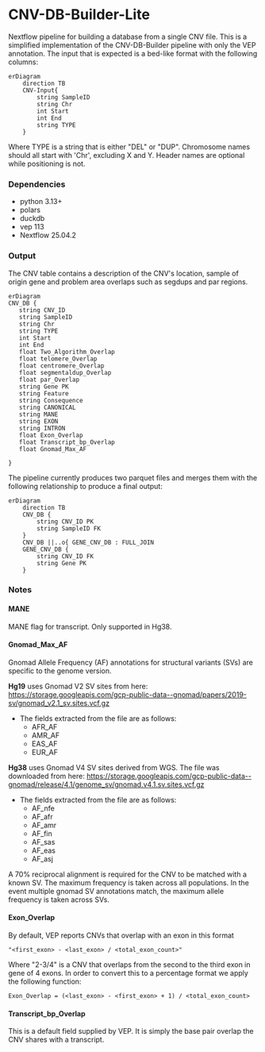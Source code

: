 # CNV-DB-Builder-Lite

Nextflow pipeline for building a database from a single CNV file. This is a simplified implementation of the CNV-DB-Builder pipeline with only the VEP annotation. The input that is expected is a bed-like format with the  following columns:

```mermaid 
erDiagram
    direction TB
    CNV-Input{
        string SampleID
        string Chr
        int Start
        int End 
        string TYPE
    }
```

Where TYPE is a string that is either "DEL" or "DUP". Chromosome names should all start with 'Chr', excluding X and Y. Header names are optional while positioning is not.

### Dependencies 
 - python 3.13+
 - polars 
 - duckdb 
 - vep 113
 - Nextflow 25.04.2 


### Output
 The CNV table contains a description of the CNV's location, sample of origin gene and problem area overlaps such as segdups and par regions.

 ```mermaid
erDiagram
CNV_DB {
    string CNV_ID
    string SampleID
    string Chr
    string TYPE
    int Start
    int End
    float Two_Algorithm_Overlap
    float telomere_Overlap
    float centromere_Overlap
    float segmentaldup_Overlap
    float par_Overlap
    string Gene PK
    string Feature
    string Consequence
    string CANONICAL
    string MANE
    string EXON
    string INTRON
    float Exon_Overlap
    float Transcript_bp_Overlap
    float Gnomad_Max_AF

}
```

The pipeline currently produces two parquet files and merges them with the following relationship to produce a final output:

```mermaid
erDiagram
    direction TB
    CNV_DB {
        string CNV_ID PK
		string SampleID FK
    }
	CNV_DB ||..o{ GENE_CNV_DB : FULL_JOIN
    GENE_CNV_DB {
        string CNV_ID FK
		string Gene PK
    }
```



### Notes
#### MANE 
MANE flag for transcript. Only supported in Hg38.
#### Gnomad_Max_AF 

Gnomad Allele Frequency (AF) annotations  for structural variants (SVs) are specific to the genome version.

__Hg19__ uses Gnomad V2 SV sites from here:
 https://storage.googleapis.com/gcp-public-data--gnomad/papers/2019-sv/gnomad_v2.1_sv.sites.vcf.gz
    
- The fields extracted from the file are as follows:
    - AFR_AF
    - AMR_AF
    - EAS_AF
    - EUR_AF 

 __Hg38__ uses Gnomad V4 SV sites derived from WGS. The file was downloaded from here: https://storage.googleapis.com/gcp-public-data--gnomad/release/4.1/genome_sv/gnomad.v4.1.sv.sites.vcf.gz
 
 - The fields extracted from the file are as follows:
    - AF_nfe
    - AF_afr
    - AF_amr
    - AF_fin
    - AF_sas
    - AF_eas
    - AF_asj


A 70% reciprocal alignment is required for the CNV to be matched with a known SV. The maximum frequency is taken across all populations. In the event multiple gnomad SV annotations match, the maximum allele frequency is taken across SVs.

#### Exon_Overlap

By default, VEP reports CNVs that overlap with an exon in this format

    "<first_exon> - <last_exon> / <total_exon_count>"



Where "2-3/4" is a CNV that overlaps from the second to the third exon in gene of 4 exons. In order to convert this to a percentage format we apply the following function:

    Exon_Overlap = (<last_exon> - <first_exon> + 1) / <total_exon_count>

#### Transcript_bp_Overlap

This is a default field supplied by VEP. It is simply the base pair overlap the CNV shares with a transcript.




